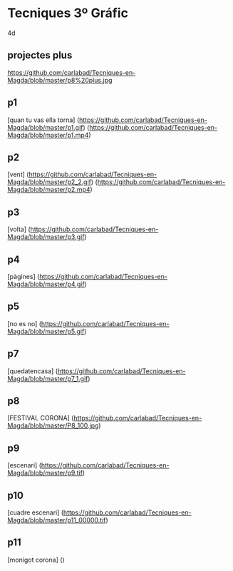 # Tecniques 3º Gráfic
4d
## projectes plus
https://github.com/carlabad/Tecniques-en-Magda/blob/master/p8%20plus.jpg
## p1
[quan tu vas ella torna] (https://github.com/carlabad/Tecniques-en-Magda/blob/master/p1.gif) (https://github.com/carlabad/Tecniques-en-Magda/blob/master/p1.mp4)
## p2
[vent] (https://github.com/carlabad/Tecniques-en-Magda/blob/master/p2_2.gif) (https://github.com/carlabad/Tecniques-en-Magda/blob/master/p2.mp4)
## p3
[volta] (https://github.com/carlabad/Tecniques-en-Magda/blob/master/p3.gif)
## p4
[pàgines] (https://github.com/carlabad/Tecniques-en-Magda/blob/master/p4.gif)
## p5
[no es no] (https://github.com/carlabad/Tecniques-en-Magda/blob/master/p5.gif)
## p7 
[quedatencasa] (https://github.com/carlabad/Tecniques-en-Magda/blob/master/p7_1.gif)
## p8
[FESTIVAL CORONA] (https://github.com/carlabad/Tecniques-en-Magda/blob/master/P8_100.jpg)
## p9
[escenari] (https://github.com/carlabad/Tecniques-en-Magda/blob/master/p9.tif)
## p10
[cuadre escenari] (https://github.com/carlabad/Tecniques-en-Magda/blob/master/p11_00000.tif)
## p11
[monigot corona] ()

